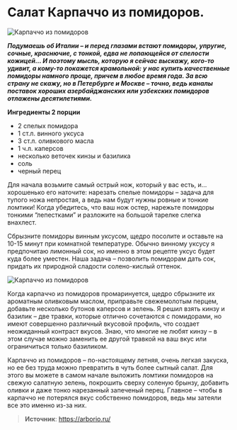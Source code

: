 # Салат Карпаччо из помидоров.

![Карпаччо из помидоров](/images/Kulinar/Salad/tomato-carpaccio-1.jpg 'Карпаччо из помидоров')

_**Подумаешь об Италии – и перед глазами встают помидоры, упругие, сочные, краснючие, с тонкой, едва не лопающейся от спелости кожицей… И поэтому мысль, которую я сейчас выскажу, кого-то удивит, а кому-то покажется крамольной: у нас купить качественные помидоры намного проще, причем в любое время года. За всю страну не скажу, но в Петербурге и Москве – точно, ведь каналы поставок хороших азербайджанских или узбекских помидоров отлажены десятилетиями.**_

**Ингредиенты 2 порции**

- 2 спелых помидора
- 1 ст.л. винного уксуса
- 3 ст.л. оливкового масла
- 1 ч.л. каперсов
- несколько веточек кинзы и базилика
- соль
- черный перец

Для начала возьмите самый острый нож, который у вас есть, и… хорошенько его наточите: нарезать спелые помидоры – задача для тупого ножа непростая, а ведь нам будут нужны ровные и тонкие ломтики! Когда убедитесь, что ваш нож остер, нарежьте помидоры тонкими “лепестками” и разложите на большой тарелке слегка внахлест.

Сбрызните помидоры винным уксусом, щедро посолите и оставьте на 10-15 минут при комнатной температуре. Обычно винному уксусу я предпочитаю лимонный сок, но именно в этом рецепте уксус будет куда более уместен. Наша задача – позволить помидорам дать сок, придать их природной сладости солено-кислый оттенок.

![Карпаччо из помидоров](/images/Kulinar/Salad/tomato-carpaccio-2.jpg 'Карпаччо из помидоров')

Когда карпаччо из помидоров промаринуется, щедро сбрызните их ароматным оливковым маслом, приправьте свежемолотым перцем, добавьте несколько бутонов каперсов и зелень. Я решил взять кинзу и базилик – две травки, которые отлично сочетаются с помидорами, но имеют совершенно различный вкусовой профиль, что создает неожиданный контраст вкусов. Знаю, что многие не любят кинзу – в этом случае можно заменить ее другой травкой на ваш вкус или ограничиться только базиликом.

Карпаччо из помидоров – по-настоящему летняя, очень легкая закуска, но ее без труда можно превратить в чуть более сытный салат. Для этого вы можете в самом начале выложить ломтики помидоров на свежую салатную зелень, покрошить сверху соленую брынзу, добавить оливки и даже тонко нарезанный запеченый перец. Главное – чтобы в карпаччо не потерялся вкус собственно помидоров, ведь мы затеяли все это именно из-за них.

> **Источник**: https://arborio.ru/
